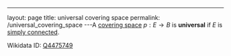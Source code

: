 ---
 layout: page
 title: universal covering space
 permalink: /universal_covering_space
---A [covering space](https://defsmath.github.io/DefsMath/covering_space) $p:E\to B$ is **universal** if $E$ is [simply connected](https://defsmath.github.io/DefsMath/simply_connected).

Wikidata ID: [Q4475749](https://www.wikidata.org/wiki/Q4475749)